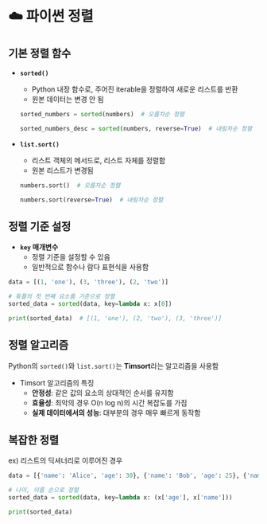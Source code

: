 # ☁️ 파이썬 정렬
## **기본 정렬 함수**

- **`sorted()`**
    - Python 내장 함수로, 주어진 iterable을 정렬하여 새로운 리스트를 반환
    - 원본 데이터는 변경 안 됨
    
    ```python
    sorted_numbers = sorted(numbers)  # 오름차순 정렬
    
    sorted_numbers_desc = sorted(numbers, reverse=True)  # 내림차순 정렬
    ```
    
- **`list.sort()`**
    - 리스트 객체의 메서드로, 리스트 자체를 정렬함
    - 원본 리스트가 변경됨
    
    ```python
    numbers.sort()  # 오름차순 정렬
    
    numbers.sort(reverse=True)  # 내림차순 정렬
    ```
    

## **정렬 기준 설정**

- **`key` 매개변수**
    - 정렬 기준을 설정할 수 있음
    - 일반적으로 함수나 람다 표현식을 사용함

```python
data = [(1, 'one'), (3, 'three'), (2, 'two')]

# 튜플의 첫 번째 요소를 기준으로 정렬
sorted_data = sorted(data, key=lambda x: x[0])

print(sorted_data)  # [(1, 'one'), (2, 'two'), (3, 'three')]
```

## **정렬 알고리즘**

Python의 `sorted()`와 `list.sort()`는 **Timsort**라는 알고리즘을 사용함

- Timsort 알고리즘의 특징
    - **안정성**: 같은 값의 요소의 상대적인 순서를 유지함
    - **효율성**: 최악의 경우 O(n log n)의 시간 복잡도를 가짐
    - **실제 데이터에서의 성능**: 대부분의 경우 매우 빠르게 동작함

## **복잡한 정렬**


ex) 리스트의 딕셔너리로 이루어진 경우

```python
data = [{'name': 'Alice', 'age': 30}, {'name': 'Bob', 'age': 25}, {'name': 'Charlie', 'age': 35}]

# 나이, 이름 순으로 정렬
sorted_data = sorted(data, key=lambda x: (x['age'], x['name']))

print(sorted_data)
```